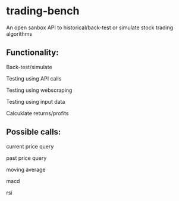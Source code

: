 # trading-bench
An open sanbox API to historical/back-test or simulate stock trading algorithms

## Functionality:
Back-test/simulate

Testing using API calls

Testing using webscraping

Testing using input data

Calcuklate returns/profits

## Possible calls:
current price query

past price query


moving average

macd

rsi
